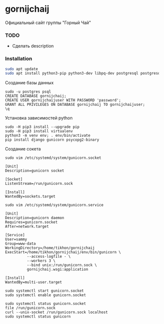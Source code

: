 # gornijchaij

Официальный сайт группы "Горный Чай"

### TODO

- Сделать description

### Installation

```bash
sudo apt update
sudo apt install python3-pip python3-dev libpq-dev postgresql postgresql-contrib nginx curl
```

Создание базы данных

```
sudo -u postgres psql
CREATE DATABASE gornijchaij;
CREATE USER gornijchaijuser WITH PASSWORD 'password';
GRANT ALL PRIVILEGES ON DATABASE gornijchaij TO gornijchaijuser;
\q
```

Установка зависимостей python

```
sudo -H pip3 install --upgrade pip
sudo -H pip3 install virtualenv
python3 -m venv env; . env/bin/activate
pip install django gunicorn psycopg2-binary
```

Создание сокета

```
sudo vim /etc/systemd/system/gunicorn.socket

[Unit]
Description=gunicorn socket

[Socket]
ListenStream=/run/gunicorn.sock

[Install]
WantedBy=sockets.target
```

```
sudo vim /etc/systemd/system/gunicorn.service

[Unit]
Description=gunicorn daemon
Requires=gunicorn.socket
After=network.target

[Service]
User=sammy
Group=www-data
WorkingDirectory=/home/tikhon/gornijchaij
ExecStart=/home/tikhon/gornijchaij/env/bin/gunicorn \
          --access-logfile - \
          --workers 3 \
          --bind unix:/run/gunicorn.sock \
          gornijchaij.wsgi:application

[Install]
WantedBy=multi-user.target
```

```
sudo systemctl start gunicorn.socket
sudo systemctl enable gunicorn.socket
```

```
sudo systemctl status gunicorn.socket
file /run/gunicorn.sock
curl --unix-socket /run/gunicorn.sock localhost
sudo systemctl status gunicorn
```
